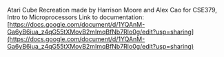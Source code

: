 Atari Cube Recreation made by Harrison Moore and Alex Cao for CSE379, Intro to Microprocessors
Link to documentation: [https://docs.google.com/document/d/1YQAnM-Ga6yB6iua_z4qG55tXMovB2mImqBfNb7Rlo0g/edit?usp=sharing](https://docs.google.com/document/d/1YQAnM-Ga6yB6iua_z4qG55tXMovB2mImqBfNb7Rlo0g/edit?usp=sharing)
